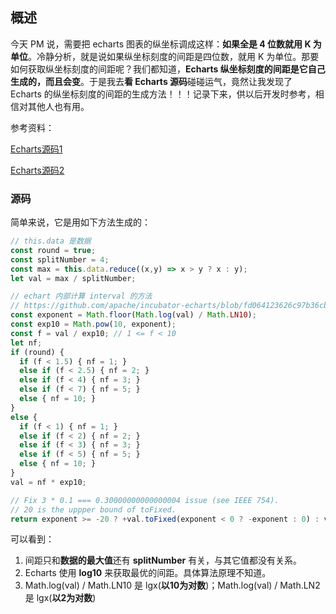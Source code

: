 ## 概述

今天 PM 说，需要把 echarts 图表的纵坐标调成这样：**如果全是 4 位数就用 K 为单位**。冷静分析，就是说如果纵坐标刻度的间距是四位数，就用 K 为单位。那要如何获取纵坐标刻度的间距呢？我们都知道，**Echarts 纵坐标刻度的间距是它自己生成的，而且会变**。于是我去**看 Echarts 源码**碰碰运气，竟然让我发现了 Echarts 的纵坐标刻度的间距的生成方法！！！记录下来，供以后开发时参考，相信对其他人也有用。

参考资料：

[Echarts源码1](https://github.com/apache/incubator-echarts/blob/fd064123626c97b36cbd6da1b5fc73385c280abd/src/util/number.js)

[Echarts源码2](https://github.com/apache/incubator-echarts/blob/fd064123626c97b36cbd6da1b5fc73385c280abd/src/scale/Interval.js)

### 源码

简单来说，它是用如下方法生成的：

``` js
// this.data 是数据
const round = true;
const splitNumber = 4;
const max = this.data.reduce((x,y) => x > y ? x : y);
let val = max / splitNumber;

// echart 内部计算 interval 的方法
// https://github.com/apache/incubator-echarts/blob/fd064123626c97b36cbd6da1b5fc73385c280abd/src/util/number.js
const exponent = Math.floor(Math.log(val) / Math.LN10);
const exp10 = Math.pow(10, exponent);
const f = val / exp10; // 1 <= f < 10
let nf;
if (round) {
  if (f < 1.5) { nf = 1; }
  else if (f < 2.5) { nf = 2; }
  else if (f < 4) { nf = 3; }
  else if (f < 7) { nf = 5; }
  else { nf = 10; }
}
else {
  if (f < 1) { nf = 1; }
  else if (f < 2) { nf = 2; }
  else if (f < 3) { nf = 3; }
  else if (f < 5) { nf = 5; }
  else { nf = 10; }
}
val = nf * exp10;

// Fix 3 * 0.1 === 0.30000000000000004 issue (see IEEE 754).
// 20 is the uppper bound of toFixed.
return exponent >= -20 ? +val.toFixed(exponent < 0 ? -exponent : 0) : val;
```

可以看到：

1. 间距只和**数据的最大值**还有 **splitNumber** 有关，与其它值都没有关系。
2. Echarts 使用 **log10** 来获取最优的间距。具体算法原理不知道。
3. Math.log(val) / Math.LN10 是 lgx(**以10为对数**)；Math.log(val) / Math.LN2 是 lgx(**以2为对数**)
